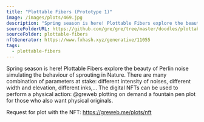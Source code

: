 ```yaml
---
title: "Plottable Fibers (Prototype 1)"
image: /images/plots/469.jpg
description: "Spring season is here! Plottable Fibers explore the beauty of Perlin noise simulating the behaviour of sprouting in Nature. There are many combination of parameters at stake: different intensity of noises, different width and elevation, different inks,... The digital NFTs can be used to perform a physical action: @greweb plotting on demand a fountain pen plot for those who also want physical originals."
sourceFolderURL: https://github.com/gre/gre/tree/master/doodles/plottable-fibers
sourceFolder: plottable-fibers
nftGenerator: https://www.fxhash.xyz/generative/11055
tags:
  - plottable-fibers
---
```


Spring season is here! Plottable Fibers explore the beauty of Perlin noise simulating the behaviour of sprouting in Nature. There are many combination of parameters at stake: different intensity of noises, different width and elevation, different inks,... The digital NFTs can be used to perform a physical action: @greweb plotting on demand a fountain pen plot for those who also want physical originals.

Request for plot with the NFT: https://greweb.me/plots/nft
